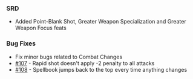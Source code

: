 ### SRD
- Added Point-Blank Shot, Greater Weapon Specialization and Greater Weapon Focus feats

### Bug Fixes
- Fix minor bugs related to Combat Changes
- [#107](https://github.com/Rughalt/D3Vilia/issues/107) - Rapid shot doesn't apply -2 penalty to all attacks
- [#108](https://github.com/Rughalt/D3Vilia/issues/108) - Spellbook jumps back to the top every time anything changes
